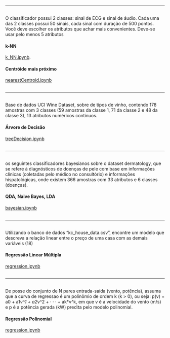 <hr style="margin-bottom: 30px;">

O classificador possui 2 classes: sinal de ECG e sinal de áudio. Cada uma das 2 classes possui 50 sinais, cada sinal com duração
de 500 pontos. Você deve escolher os atributos que achar mais convenientes. Deve-se usar pelo menos 5 atributos

#### k-NN
[k_NN.ipynb](https://github.com/cardosorrenan/reconhecimentopadroes-ufc/blob/master/src/k_NN.ipynb).

#### Centróide mais próximo
[nearestCentroid.ipynb](https://github.com/cardosorrenan/reconhecimentopadroes-ufc/blob/master/src/nearestCentroid.ipynb)

<hr style="margin-top: 30px; margin-bottom: 30px;">

Base de dados UCI Wine Dataset, sobre de tipos de vinho, contendo 178 amostras com 3 classes (59 amostras da classe 1, 71 da classe 2 e 48 da classe 3), 13 atributos numéricos contínuos.

#### Árvore de Decisão
[treeDecision.ipynb](https://github.com/cardosorrenan/reconhecimentopadroes-ufc/blob/master/src/treeDecision.ipynb)

<hr style="margin-top: 30px; margin-bottom: 30px;">

os seguintes classificadores bayesianos sobre o dataset dermatology, que se refere à diagnósticos de doenças de pele com base em informações clínicas (coletadas pelo médico no consultório) e informações hispatológicas, onde existem 366 amostras com 33 atributos e 6 classes (doenças).

#### QDA, Naive Bayes, LDA
[bayesian.ipynb](https://github.com/cardosorrenan/reconhecimentopadroes-ufc/blob/master/src/bayesians.ipynb)

<hr style="margin-top: 30px; margin-bottom: 30px;">

Utilizando o banco de dados “kc_house_data.csv”, encontre um modelo que descreva a relação linear entre o preço de uma casa com as demais variáveis (18)

#### Regressão Linear Múltipla
[regression.ipynb](https://github.com/cardosorrenan/reconhecimentopadroes-ufc/blob/master/src/regression.ipynb)

<hr style="margin-top: 30px; margin-bottom: 30px;">

De posse do conjunto de N pares entrada-saída (vento, potência), assuma que a curva de regressao é um polinômio de ordem k (k > 0), ou seja: p(v) = a0 + a1*v^1 + a2*v^2 + · · · + ak*v^k, em que v é a velocidade do vento (m/s) e p é a potência gerada (kW) predita pelo modelo polinomial.

#### Regressão Polinomial
[regression.ipynb](https://github.com/cardosorrenan/reconhecimentopadroes-ufc/blob/master/src/regression.ipynb)